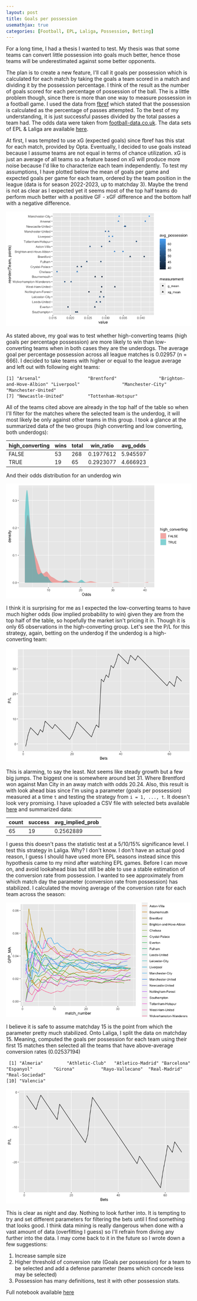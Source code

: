 ```yaml
---
layout: post
title: Goals per possession
usemathjax: true
categories: [Football, EPL, Laliga, Possession, Betting]
---
```


For a long time, I had a thesis I wanted to test. My thesis was that some teams can convert little possession into goals much better, hence those teams will be underestimated against some better opponents.

The plan is to create a new feature, I'll call it goals per possession which is calculated for each match by taking the goals a team scored in a match and dividing it by the possession percentage. I think of the result as the number of goals scored for each percentage of possession of the ball. The is a little problem though, since there is more than one way to measure possession in a football game. I used the data from [fbref](https://fbref.com) which stated that the possession is calculated as the percentage of passes attempted. To the best of my understanding, it is just successful passes divided by the total passes a team had. The odds data were taken from [football-data.co.uk](http://football-data.co.uk). The data sets of EPL & Laliga are available [here](https://github.com/bm1125/bm1125.github.io/tree/main/assets/possession-post/data).

At first, I was tempted to use xG (expected goals) since fbref has this stat for each match, provided by Opta. Eventually, I decided to use goals instead because I assume teams are not equal in terms of chance utilization. xG is just an average of all teams so a feature based on xG will produce more noise because I'd like to characterize each team independently. To test my assumptions, I have plotted below the mean of goals per game and expected goals per game for each team, ordered by the team position in the league (data is for season 2022-2023, up to matchday 3). Maybe the trend is not as clear as I expected yet it seems most of the top half teams do perform much better with a positive GF - xGF difference and the bottom half with a negative difference.

![xG - GF Difference](/assets/possession-post/01.png)

As stated above, my goal was to test whether high-converting teams (high goals per percentage possession) are more likely to win than low-converting teams when in both cases they are the underdogs. The average goal per percentage possession across all league matches is 0.02957 (n = 666). I decided to take teams with higher or equal to the league average and left out with following eight teams:

```
[1] "Arsenal"                  "Brentford"                "Brighton-and-Hove-Albion" "Liverpool"                "Manchester-City"          "Manchester-United"       
[7] "Newcastle-United"         "Tottenham-Hotspur"  
```

All of the teams cited above are already in the top half of the table so when I'll filter for the matches where the selected team is the underdog, it will most likely be only against other teams in this group.
I took a glance at the summarized data of the two groups (high converting and low converting, both underdogs):

|high_converting|wins|total|win_ratio|avg_odds|
|---------------|----|-----|---------|--------|
|FALSE          |53  |268  |0.1977612|5.945597|
|TRUE           |19  |65   |0.2923077|4.666923|


And their odds distribution for an underdog win

![underdog win](/assets/possession-post/02.png)

I think it is surprising for me as I expected the low-converting teams to have much higher odds (low implied probability to win) given they are from the top half of the table, so hopefully the market isn't pricing it in. Though it is only 65 observations in the high-converting group. Let's see the P/L for this strategy, again, betting on the underdog if the underdog is a high-converting team:

![P/L](/assets/possession-post/03.png)

This is alarming, to say the least. Not seems like steady growth but a few big jumps. The biggest one is somewhere around bet 31. Where Brentford won against Man City in an away match with odds 20.24. Also, this result is with look ahead bias since I'm using a parameter (goals per possession) measured at a time `t` and testing the strategy from `i = 1, ..., t`. It doesn't look very promising. I have uploaded a CSV file with selected bets available [here](https://github.com/bm1125/bm1125.github.io/blob/main/assets/possession-post/data/epl_selected_bets.csv) and summarized data:

|count|success|avg_implied_prob|
|-----|-------|----------------|
|65   |	19	  |0.2562889	   |


I guess this doesn't pass the statistic test at a 5/10/15% significance level. I test this strategy in Laliga. Why? I don't know. I don't have an actual good reason, I guess I should have used more EPL seasons instead since this hypothesis came to my mind after watching EPL games. Before I can move on, and avoid lookahead bias but still be able to use a stable estimation of the conversion rate from possession. I wanted to see approximately from which match day the parameter (conversion rate from possession) has stabilized. I calculated the moving average of the conversion rate for each team across the season:

![Conversion parameter moving average](/assets/possession-post/04.png)

I believe it is safe to assume matchday 15 is the point from which the parameter pretty much stabilized. Onto Laliga, I split the data on matchday 15. Meaning, computed the goals per possession for each team using their first 15 matches then selected all the teams that have above-average conversion rates (0.02537194)

```
 [1] "Almeria"         "Athletic-Club"   "Atletico-Madrid" "Barcelona"       "Espanyol"        "Girona"          "Rayo-Vallecano"  "Real-Madrid"     "Real-Sociedad"  
[10] "Valencia" 
```

![laliga-test](/assets/possession-post/05.png)

This is clear as night and day. Nothing to look further into. It is tempting to try and set different parameters for filtering the bets until I find something that looks good. I think data mining is really dangerous when done with a vast amount of data (overfitting I guess) so I'll refrain from diving any further into the data. I may come back to it in the future so I wrote down a few suggestions:

1. Increase sample size
2. Higher threshold of conversion rate (Goals per possession) for a team to be selected and add a defense parameter (teams which concede less may be selected)
3. Possession has many definitions, test it with other possession stats.

Full notebook available [here](https://github.com/bm1125/bm1125.github.io/blob/main/assets/possession-post/notebook.Rmd)


